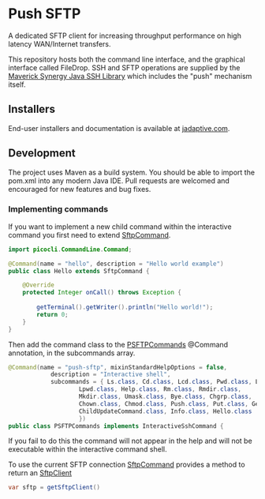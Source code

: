 # Push SFTP
A dedicated SFTP client for increasing throughput performance on high latency WAN/Internet transfers.

This repository hosts both the command line interface, and the graphical interface called FileDrop. SSH and SFTP operations are supplied by the [Maverick Synergy Java SSH Library](https://jadaptive.com/en/products/open-source-java-ssh) which includes the "push" mechanism itself.

## Installers

End-user installers and documentation is available at [jadaptive.com](https://jadaptive.com/push-sftp).

## Development

The project uses Maven as a build system. You should be able to import the pom.xml into any modern Java IDE. Pull requests are welcomed and encouraged for new features and bug fixes. 

### Implementing commands

If you want to implement a new child command within the interactive command you first need to extend [SftpCommand](https://github.com/sshtools/push-sftp/blob/main/push-sftp/src/main/java/com/sshtools/pushsftp/commands/SftpCommand.java).

```java
import picocli.CommandLine.Command;

@Command(name = "hello", description = "Hello world example")
public class Hello extends SftpCommand {

	@Override
	protected Integer onCall() throws Exception {
		
		getTerminal().getWriter().println("Hello world!");
		return 0;
	}
}
```

Then add the command class to the [PSFTPCommands](https://github.com/sshtools/push-sftp/blob/main/push-sftp/src/main/java/com/sshtools/pushsftp/PSFTPCommands.java) @Command annotation, in the subcommands array.

```java
@Command(name = "push-sftp", mixinStandardHelpOptions = false, 
			description = "Interactive shell", 
			subcommands = { Ls.class, Cd.class, Lcd.class, Pwd.class, Lls.class, 
					Lpwd.class, Help.class, Rm.class, Rmdir.class,
					Mkdir.class, Umask.class, Bye.class, Chgrp.class, 
					Chown.class, Chmod.class, Push.class, Put.class, Get.class,
					ChildUpdateCommand.class, Info.class, Hello.class
					})
public class PSFTPCommands implements InteractiveSshCommand {
```

If you fail to do this the command will not appear in the help and will not be executable within the interactive command shell. 

To use the current SFTP connection [SftpCommand](https://github.com/sshtools/push-sftp/blob/main/push-sftp/src/main/java/com/sshtools/pushsftp/commands/SftpCommand.java) provides a method to return an [SftpClient](https://github.com/sshtools/maverick-synergy/blob/e5862bc41e9dcf8b4f28509ce47e6852c2dd768d/maverick-synergy-client/src/main/java/com/sshtools/client/sftp/SftpClient.java)

```java
var sftp = getSftpClient()
```
